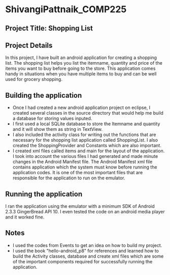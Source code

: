 ShivangiPattnaik_COMP225
========================

Project Title: Shopping List
----------------------------

Project Details
---------------

In this project, I have built an android application for creating a shopping list. The shopping list helps you list the itemname, quantity and price of the items you want to buy before going to the store. This application comes handy in situations when you have multiple items to buy and can be well used for grocery shopping.

Building the application
------------------------

- Once I had created a new android application project on eclipse, I created several classes in the source directory that would help me build a database for storing values inputed. 
- I first used a local SQLite database to store the Itemname and quantity and it will show them as string in TextView. 
- I also included the activity class for writing out the functions that are necessary for the shopping list application called ShoppingList. I also created the ShoppingProvider and Constants which are also important.
- I created xml files called items and main for the layout of the application. I took into account the various files I had generated and made minute changes in the Android Manifest file. The Android Manifest xml file contains application which the system must know before running the application codes. It is one of the most important files that are responsible for the application to run on the emulator.


Running the application
-----------------------
I ran the application using the emulator with a minimum SDK of Android 2.3.3 GingerBread API 10. I even tested the code on an android media player and it worked fine. 

Notes
-----
- I used the codes from Events to get an idea on how to build my project. 
- I used the book "hello-android_p8" for references and learned how to build the Activity classes, database and create xml files which are some of the important components required for successfully running the application.



